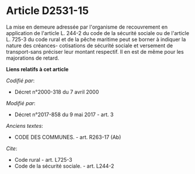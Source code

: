 # Article D2531-15

La mise en demeure adressée par l'organisme de recouvrement en application de l'article L. 244-2 du code de la sécurité
sociale ou de l'article L. 725-3 du code rural et de la pêche maritime peut se borner à indiquer la nature des créances-
cotisations de sécurité sociale et versement de transport-sans préciser leur montant respectif. Il en est de même pour les
majorations de retard.

**Liens relatifs à cet article**

_Codifié par_:

  - Décret n°2000-318 du 7 avril 2000

_Modifié par_:

  - Décret n°2017-858 du 9 mai 2017 - art. 3

_Anciens textes_:

  - CODE DES COMMUNES. - art. R263-17 (Ab)

_Cite_:

  - Code rural - art. L725-3
  - Code de la sécurité sociale. - art. L244-2
